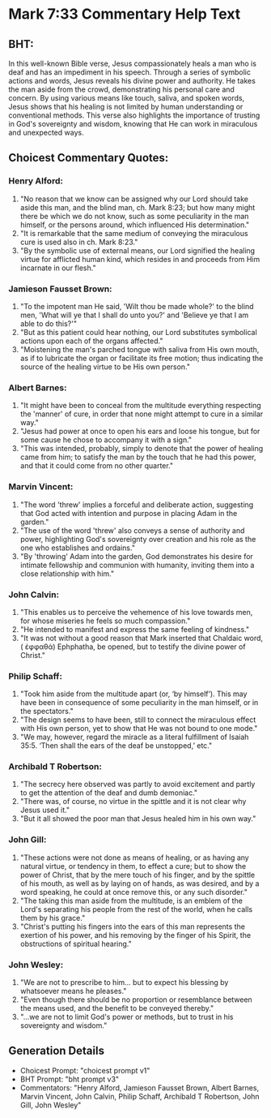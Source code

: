 # Mark 7:33 Commentary Help Text

## BHT:
In this well-known Bible verse, Jesus compassionately heals a man who is deaf and has an impediment in his speech. Through a series of symbolic actions and words, Jesus reveals his divine power and authority. He takes the man aside from the crowd, demonstrating his personal care and concern. By using various means like touch, saliva, and spoken words, Jesus shows that his healing is not limited by human understanding or conventional methods. This verse also highlights the importance of trusting in God's sovereignty and wisdom, knowing that He can work in miraculous and unexpected ways.

## Choicest Commentary Quotes:
### Henry Alford:
1. "No reason that we know can be assigned why our Lord should take aside this man, and the blind man, ch. Mark 8:23; but how many might there be which we do not know, such as some peculiarity in the man himself, or the persons around, which influenced His determination."
2. "It is remarkable that the same medium of conveying the miraculous cure is used also in ch. Mark 8:23."
3. "By the symbolic use of external means, our Lord signified the healing virtue for afflicted human kind, which resides in and proceeds from Him incarnate in our flesh."

### Jamieson Fausset Brown:
1. "To the impotent man He said, 'Wilt thou be made whole?' to the blind men, 'What will ye that I shall do unto you?' and 'Believe ye that I am able to do this?'"
2. "But as this patient could hear nothing, our Lord substitutes symbolical actions upon each of the organs affected."
3. "Moistening the man's parched tongue with saliva from His own mouth, as if to lubricate the organ or facilitate its free motion; thus indicating the source of the healing virtue to be His own person."

### Albert Barnes:
1. "It might have been to conceal from the multitude everything respecting the 'manner' of cure, in order that none might attempt to cure in a similar way."
2. "Jesus had power at once to open his ears and loose his tongue, but for some cause he chose to accompany it with a sign."
3. "This was intended, probably, simply to denote that the power of healing came from him; to satisfy the man by the touch that he had this power, and that it could come from no other quarter."

### Marvin Vincent:
1. "The word 'threw' implies a forceful and deliberate action, suggesting that God acted with intention and purpose in placing Adam in the garden."
2. "The use of the word 'threw' also conveys a sense of authority and power, highlighting God's sovereignty over creation and his role as the one who establishes and ordains."
3. "By 'throwing' Adam into the garden, God demonstrates his desire for intimate fellowship and communion with humanity, inviting them into a close relationship with him."

### John Calvin:
1. "This enables us to perceive the vehemence of his love towards men, for whose miseries he feels so much compassion."
2. "He intended to manifest and express the same feeling of kindness."
3. "It was not without a good reason that Mark inserted that Chaldaic word, ( ἐφφαθά) Ephphatha, be opened, but to testify the divine power of Christ."

### Philip Schaff:
1. "Took him aside from the multitude apart (or, ‘by himself’). This may have been in consequence of some peculiarity in the man himself, or in the spectators."
2. "The design seems to have been, still to connect the miraculous effect with His own person, yet to show that He was not bound to one mode."
3. "We may, however, regard the miracle as a literal fulfillment of Isaiah 35:5. ‘Then shall the ears of the deaf be unstopped,’ etc."

### Archibald T Robertson:
1. "The secrecy here observed was partly to avoid excitement and partly to get the attention of the deaf and dumb demoniac."
2. "There was, of course, no virtue in the spittle and it is not clear why Jesus used it."
3. "But it all showed the poor man that Jesus healed him in his own way."

### John Gill:
1. "These actions were not done as means of healing, or as having any natural virtue, or tendency in them, to effect a cure; but to show the power of Christ, that by the mere touch of his finger, and by the spittle of his mouth, as well as by laying on of hands, as was desired, and by a word speaking, he could at once remove this, or any such disorder."
2. "The taking this man aside from the multitude, is an emblem of the Lord's separating his people from the rest of the world, when he calls them by his grace."
3. "Christ's putting his fingers into the ears of this man represents the exertion of his power, and his removing by the finger of his Spirit, the obstructions of spiritual hearing."

### John Wesley:
1. "We are not to prescribe to him... but to expect his blessing by whatsoever means he pleases."
2. "Even though there should be no proportion or resemblance between the means used, and the benefit to be conveyed thereby."
3. "...we are not to limit God's power or methods, but to trust in his sovereignty and wisdom."


## Generation Details
- Choicest Prompt: "choicest prompt v1"
- BHT Prompt: "bht prompt v3"
- Commentators: "Henry Alford, Jamieson Fausset Brown, Albert Barnes, Marvin Vincent, John Calvin, Philip Schaff, Archibald T Robertson, John Gill, John Wesley"
